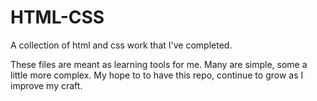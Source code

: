 # HTML-CSS
A collection of html and css work that I've completed.  

These files are meant as learning tools for me.  Many are simple, some a little more complex.  My hope to to have this repo, continue to grow as I improve my craft.  
